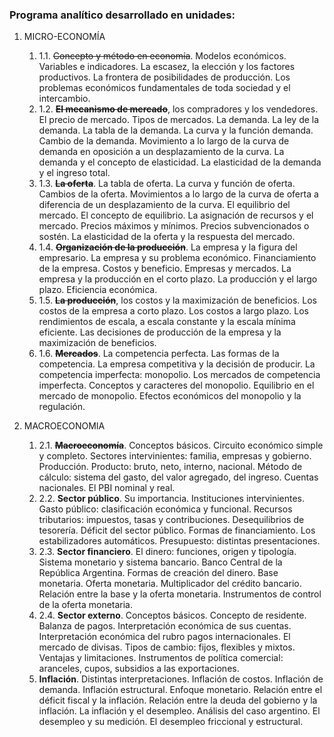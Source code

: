	 
### Programa analítico desarrollado en unidades:
1. MICRO-ECONOMÍA 
	1. 1.1. ~~Concepto y método en economía~~. Modelos económicos. Variables e indicadores. La escasez, la elección y los factores productivos. La frontera de posibilidades de producción. Los problemas económicos fundamentales de toda sociedad y el intercambio. 
	2. 1.2. ~~**El mecanismo de mercado**~~, los compradores y los vendedores. El precio de mercado. Tipos de mercados. La demanda. La ley de la demanda. La tabla de la demanda. La curva y la función demanda. Cambio de la demanda. Movimiento a lo largo de la curva de demanda en oposición a un desplazamiento de la curva. La demanda y el concepto de elasticidad. La elasticidad de la demanda y el ingreso total.
	3. 1.3. ~~**La oferta**~~. La tabla de oferta. La curva y función de oferta. Cambios de la oferta. Movimientos a lo largo de la curva de oferta a diferencia de un desplazamiento de la curva. El equilibrio del mercado. El concepto de equilibrio. La asignación de recursos y el mercado. Precios máximos y mínimos. Precios subvencionados o sostén. La elasticidad de la oferta y la respuesta del mercado.
	4. 1.4. **~~Organización de la producción~~**. La empresa y la figura del empresario. La empresa y su problema económico. Financiamiento de la empresa. Costos y beneficio. Empresas y mercados. La empresa y la producción en el corto plazo. La producción y el largo plazo. Eficiencia económica. 
	5. 1.5. **~~La producción~~**, los costos y la maximización de beneficios. Los costos de la empresa a corto plazo. Los costos a largo plazo. Los rendimientos de escala, a escala constante y la escala mínima eficiente. Las decisiones de producción de la empresa y la maximización de beneficios.
	6. 1.6. **~~Mercados~~**. La competencia perfecta. Las formas de la competencia. La empresa competitiva y la decisión de producir. La competencia imperfecta: monopolio. Los mercados de competencia imperfecta. Conceptos y caracteres del monopolio. Equilibrio en el mercado de monopolio. Efectos económicos del monopolio y la regulación.

2. MACROECONOMIA
	1. 2.1. **~~Macroeconomía~~**. Conceptos básicos. Circuito económico simple y completo. Sectores intervinientes: familia, empresas y gobierno. Producción. Producto: bruto, neto, interno, nacional. Método de cálculo: sistema del gasto, del valor agregado, del ingreso. Cuentas nacionales. El PBI nominal y real.
	2. 2.2. **Sector público**. Su importancia. Instituciones intervinientes. Gasto público: clasificación económica y funcional. Recursos tributarios: impuestos, tasas y contribuciones. Desequilibrios de tesorería. Déficit del sector público. Formas de financiamiento. Los estabilizadores automáticos. Presupuesto: distintas presentaciones.
	3. 2.3. **Sector financiero**. El dinero: funciones, origen y tipología. Sistema monetario y sistema bancario. Banco Central de la República Argentina. Formas de creación del dinero. Base monetaria. Oferta monetaria. Multiplicador del crédito bancario. Relación entre la base y la oferta monetaria. Instrumentos de control de la oferta monetaria.
	4. 2.4. **Sector externo**. Conceptos básicos. Concepto de residente. Balanza de pagos. Interpretación económica de sus cuentas. Interpretación económica del rubro pagos internacionales. El mercado de divisas. Tipos de cambio: fijos, flexibles y mixtos. Ventajas y limitaciones. Instrumentos de política comercial: aranceles, cupos, subsidios a las exportaciones.
	5. **Inflación**. Distintas interpretaciones. Inflación de costos. Inflación de demanda. Inflación estructural. Enfoque monetario. Relación entre el déficit fiscal y la inflación. Relación entre la deuda del gobierno y la inflación. La inflación y el desempleo. Análisis del caso argentino. El desempleo y su medición. El desempleo friccional y estructural.